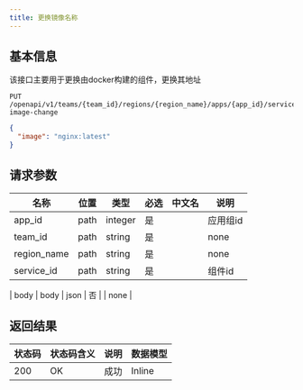 ```yaml
---
title: 更换镜像名称
---
```


## 基本信息

该接口主要用于更换由docker构建的组件，更换其地址

```shell title="请求路径"
PUT /openapi/v1/teams/{team_id}/regions/{region_name}/apps/{app_id}/services/{service_id}/docker-image-change
```

```json title="Body 请求体示例"
{
  "image": "nginx:latest"
}
```

## 请求参数

| 名称                               | 位置   | 类型      | 必选 | 中文名 | 说明    |
| -------------------------------- | ---- | ------- | -- | --- | ----- |
| app_id      | path | integer | 是  |     | 应用组id |
| team_id     | path | string  | 是  |     | none  |
| region_name | path | string  | 是  |     | none  |
| service_id  | path | string  | 是  |     | 组件id  |

\| body        | body | json    | 否   |        | none     |

## 返回结果

| 状态码 | 状态码含义 | 说明 | 数据模型   |
| --- | ----- | -- | ------ |
| 200 | OK    | 成功 | Inline |
